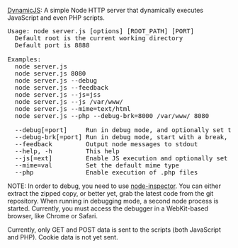 [DynamicJS](https://github.com/nmrugg/DynamicJS): A simple Node HTTP server that dynamically executes JavaScript and even PHP scripts.

<pre>
Usage: node server.js [options] [ROOT_PATH] [PORT]
  Default root is the current working directory
  Default port is 8888

Examples:
  node server.js
  node server.js 8080
  node server.js --debug
  node server.js --feedback
  node server.js --js=jss
  node server.js --js /var/www/
  node server.js --mime=text/html
  node server.js --php --debug-brk=8000 /var/www/ 8080

  --debug[=port]     Run in debug mode, and optionally set the debugging port
  --debug-brk[=port] Run in debug mode, start with a break, and optionally set the debugging port
  --feedback         Output node messages to stdout
  --help, -h         This help
  --js[=ext]         Enable JS execution and optionally set the file extension to execute (default: js)
  --mime=val         Set the default mime type
  --php              Enable execution of .php files
</pre>

NOTE:
In order to debug, you need to use [node-inspector](http://github.com/dannycoates/node-inspector).  You can either extract the zipped copy,
or better yet, grab the latest code from the git repository.  When running in debugging mode, a second node process is started.  Currently,
you must access the debugger in a WebKit-based browser, like Chrome or Safari.

Currently, only GET and POST data is sent to the scripts (both JavaScript and PHP).  Cookie data is not yet sent.
